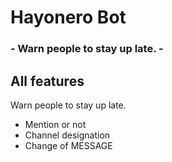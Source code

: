 # Hayonero Bot
### - Warn people to stay up late. -

## All features
Warn people to stay up late.
- Mention or not
- Channel designation
- Change of MESSAGE
